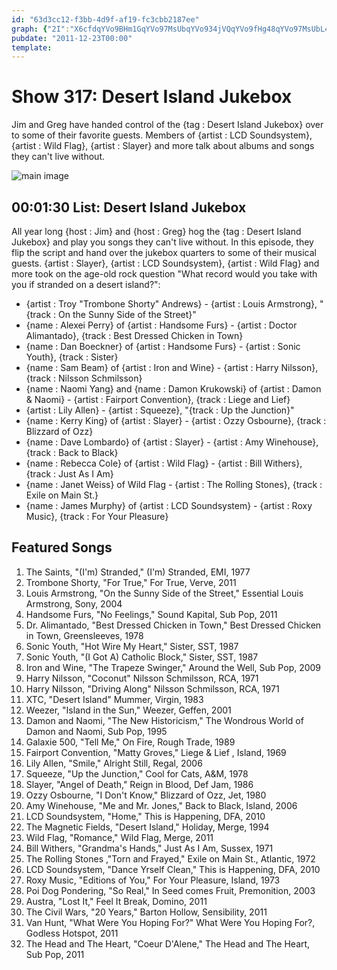 ```yaml
---
id: "63d3cc12-f3bb-4d9f-af19-fc3cbb2187ee"
graph: {"2I":"X6cfdqYVo9BHm1GqYVo97MsUbqYVo934jVQqYVo9fHg48qYVo97MsUbL48jZ7MsUbEqjDUTSy5AfHg4834jVQuLXpX34jVQucdjEIgx8rV0jgGPLPV7V0jgGL8NzSi9k99L8NzSN6J73N6J73aSOWLdhtLLi9k99Er6pVaSOWLEr6pVS3ttlBJxzPjfIonBJxzPWQOvEZ20wXjfIonBIMn9cckFnBIMn9PDF7EBIMn9qOOZPFmCySVpyYjFmCySm26iEEqjDUizONrLW4z1izONrExj2rL48jZExj2rLNFm6ECo0TucdjEECo0TJnvq2SsTHMuLXpXR43oZSsTHMBD4zSTSy5ABD4zStr3Rb"}
pubdate: "2011-12-23T00:00"
template: 
---
```






# Show 317: Desert Island Jukebox

Jim and Greg have handed control of the {tag : Desert Island Jukebox} over to some of their favorite guests. Members of {artist : LCD Soundsystem}, {artist : Wild Flag}, {artist : Slayer} and more talk about albums and songs they can't live without.

![main image](https://static.soundopinions.org/images/2011/dijspecial.jpg)



## 00:01:30 List: Desert Island Jukebox

All year long {host : Jim} and {host : Greg} hog the {tag : Desert Island Jukebox} and play you songs they can't live without. In this episode, they flip the script and hand over the jukebox quarters to some of their musical guests. {artist : Slayer}, {artist : LCD Soundsystem}, {artist : Wild Flag} and more took on the age-old rock question "What record would you take with you if stranded on a desert island?":

- {artist : Troy "Trombone Shorty" Andrews} - {artist : Louis Armstrong}, "{track : On the Sunny Side of the Street}"
- {name : Alexei Perry} of {artist : Handsome Furs} - {artist : Doctor Alimantado}, {track : Best Dressed Chicken in Town}
- {name : Dan Boeckner} of {artist : Handsome Furs} - {artist : Sonic Youth}, {track : Sister}
- {name : Sam Beam} of {artist : Iron and Wine} - {artist : Harry Nilsson}, {track : Nilsson Schmilsson}
- {name : Naomi Yang} and {name : Damon Krukowski} of {artist : Damon & Naomi} - {artist : Fairport Convention}, {track : Liege and Lief}
- {artist : Lily Allen} - {artist : Squeeze}, "{track : Up the Junction}"
- {name : Kerry King} of {artist : Slayer} - {artist : Ozzy Osbourne}, {track : Blizzard of Ozz}
- {name : Dave Lombardo} of {artist : Slayer} - {artist : Amy Winehouse}, {track : Back to Black}
- {name : Rebecca Cole} of {artist : Wild Flag} - {artist : Bill Withers}, {track : Just As I Am}
- {name : Janet Weiss} of Wild Flag - {artist : The Rolling Stones}, {track : Exile on Main St.}
- {name : James Murphy} of {artist : LCD Soundsystem} - {artist : Roxy Music}, {track : For Your Pleasure}



## Featured Songs

1. The Saints, "(I'm) Stranded," (I'm) Stranded, EMI, 1977
2. Trombone Shorty, "For True," For True, Verve, 2011
3. Louis Armstrong, "On the Sunny Side of the Street," Essential Louis Armstrong, Sony, 2004
4. Handsome Furs, "No Feelings," Sound Kapital, Sub Pop, 2011
5. Dr. Alimantado, "Best Dressed Chicken in Town," Best Dressed Chicken in Town, Greensleeves, 1978
6. Sonic Youth, "Hot Wire My Heart," Sister, SST, 1987
7. Sonic Youth, "(I Got A) Catholic Block," Sister, SST, 1987
8. Iron and Wine, "The Trapeze Swinger," Around the Well, Sub Pop, 2009
9. Harry Nilsson, "Coconut" Nilsson Schmilsson, RCA, 1971
10. Harry Nilsson, "Driving Along" Nilsson Schmilsson, RCA, 1971
11. XTC, "Desert Island" Mummer, Virgin, 1983
12. Weezer, "Island in the Sun," Weezer, Geffen, 2001
13. Damon and Naomi, "The New Historicism," The Wondrous World of Damon and Naomi, Sub Pop, 1995
14. Galaxie 500, "Tell Me," On Fire, Rough Trade, 1989
15. Fairport Convention, "Matty Groves," Liege & Lief , Island, 1969
16. Lily Allen, "Smile," Alright Still, Regal, 2006
17. Squeeze, "Up the Junction," Cool for Cats, A&M, 1978
18. Slayer, "Angel of Death," Reign in Blood, Def Jam, 1986
19. Ozzy Osbourne, "I Don't Know," Blizzard of Ozz, Jet, 1980
20. Amy Winehouse, "Me and Mr. Jones," Back to Black, Island, 2006
21. LCD Soundsystem, "Home," This is Happening, DFA, 2010
22. The Magnetic Fields, "Desert Island," Holiday, Merge, 1994
23. Wild Flag, "Romance," Wild Flag, Merge, 2011
24. Bill Withers, "Grandma's Hands," Just As I Am, Sussex, 1971
25. The Rolling Stones ,"Torn and Frayed," Exile on Main St., Atlantic, 1972
26. LCD Soundsystem, "Dance Yrself Clean," This is Happening, DFA, 2010
27. Roxy Music, "Editions of You," For Your Pleasure, Island, 1973
28. Poi Dog Pondering, "So Real," In Seed comes Fruit, Premonition, 2003
29. Austra, "Lost It," Feel It Break, Domino, 2011
30. The Civil Wars, "20 Years," Barton Hollow, Sensibility, 2011
31. Van Hunt, "What Were You Hoping For?" What Were You Hoping For?, Godless Hotspot, 2011
32. The Head and The Heart, "Coeur D'Alene," The Head and The Heart, Sub Pop, 2011